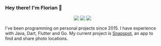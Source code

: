### Hey there! I'm Florian 👋

<p align="center">
    <a href="https://twitter.com/floheitzmann"><img src="https://img.shields.io/badge/-Twitter-2D2B55?style=flat-square&logo=twitter&logoColor=white"/></a>
    <a href="https://www.linkedin.com/in/florian-heitzmann-972b30246/"><img src="https://img.shields.io/badge/-LinkedIn-2D2B55?style=flat-square&logo=linkedin&logoColor=white"/></a>
    <a href="https://www.youtube.com/channel/UCImm7QF3lLwdU-qDAPZGdYQ"><img src="https://img.shields.io/badge/-Youtube-2D2B55?style=flat-square&logo=Youtube&logoColor=white"/></a>
</p>

I've been programming on personal projects since 2015. I have experience with Java, Dart, Flutter and Go. My current project is [Snapspot](https://snapspot.app), an app to find and share photo locations.
